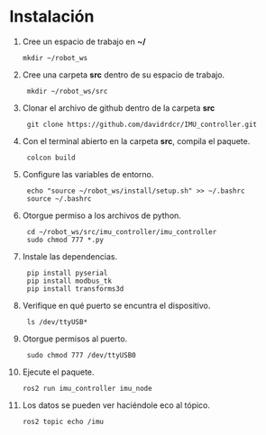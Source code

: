 # Instalación
1. Cree un espacio de trabajo en **~/**

	   mkdir ~/robot_ws
2. Cree una carpeta **src** dentro de su espacio de trabajo.

	    mkdir ~/robot_ws/src

3. Clonar el archivo de github dentro de la carpeta **src**
	
	    git clone https://github.com/davidrdcr/IMU_controller.git
	    
4. Con el terminal abierto en la carpeta **src**, compila el paquete.

		colcon build
		
5. Configure las variables de entorno.

		echo "source ~/robot_ws/install/setup.sh" >> ~/.bashrc
		source ~/.bashrc

6. Otorgue permiso a los archivos de python.

		cd ~/robot_ws/src/imu_controller/imu_controller
		sudo chmod 777 *.py
	
7. Instale las dependencias.

	    pip install pyserial
	    pip install modbus_tk
	    pip install transforms3d
		
8. Verifique en qué puerto se encuntra el dispositivo.

		ls /dev/ttyUSB* 
	    
9. Otorgue permisos al puerto.

		sudo chmod 777 /dev/ttyUSB0
 

10. Ejecute el paquete.

		ros2 run imu_controller imu_node

11. Los datos se pueden ver haciéndole eco al tópico.

		ros2 topic echo /imu		
